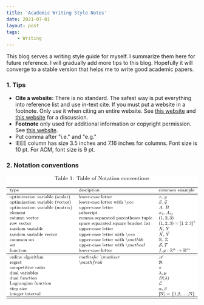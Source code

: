 ```yaml
---
title: 'Academic Writing Style Notes'
date: 2021-07-01
layout: post
tags:
    - Writing
---
```


This blog serves a writing style guide for myself. I summarize them here for future reference. I will gradually add more tips to this blog. Hopefully it will converge to a stable version that helps me to write good academic papers.

### 1. Tips

- **Cite a website:** There is no standard. The safest way is put everything into reference list and use in-text cite. If you must put a website in a footnote. Only use it when citing an entire website. See [this website](https://www.scribbr.com/apa-examples/website/) and [this website](https://academia.stackexchange.com/questions/8098/how-should-i-cite-a-website-url) for a discussion. 
- **Footnote** only used for additional information or copyright permission. See [this website](https://writingcommons.org/article/using-footnotes-apa/).
- Put comma after "i.e." and "e.g."
- IEEE column has size 3.5 inches and 7.16 inches for columns. Font size is 10 pt. For ACM, font size is 9 pt.


### 2. Notation conventions

<div class="row mt-3">
    <div class="col-sm mt-3 mt-md-0">
        <img class="img-fluid rounded z-depth-1" 
        src="https://raw.githubusercontent.com/sujunyan/tex-gallery/main/submodules/notation/notation.png">
    </div>
</div>

![]()

